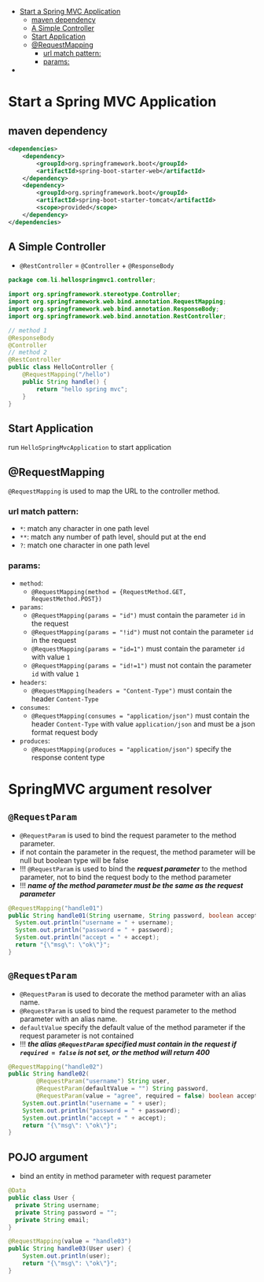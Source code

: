 <!-- TOC -->
* [Start a Spring MVC Application](#start-a-spring-mvc-application)
  * [maven dependency](#maven-dependency)
  * [A Simple Controller](#a-simple-controller)
  * [Start Application](#start-application)
  * [@RequestMapping](#requestmapping)
    * [url match pattern:](#url-match-pattern)
    * [params:](#params)
* [](#)
<!-- TOC -->


# Start a Spring MVC Application
## maven dependency
```xml
<dependencies>
    <dependency>
        <groupId>org.springframework.boot</groupId>
        <artifactId>spring-boot-starter-web</artifactId>
    </dependency>
    <dependency>
        <groupId>org.springframework.boot</groupId>
        <artifactId>spring-boot-starter-tomcat</artifactId>
        <scope>provided</scope>
    </dependency>
</dependencies>
```

## A Simple Controller

- `@RestController` = `@Controller` + `@ResponseBody`

```java
package com.li.hellospringmvc1.controller;

import org.springframework.stereotype.Controller;
import org.springframework.web.bind.annotation.RequestMapping;
import org.springframework.web.bind.annotation.ResponseBody;
import org.springframework.web.bind.annotation.RestController;

// method 1
@ResponseBody
@Controller
// method 2
@RestController
public class HelloController {
    @RequestMapping("/hello")
    public String handle() {
        return "hello spring mvc";
    }
}
```

## Start Application
run `HelloSpringMvcApplication` to start application

## @RequestMapping
`@RequestMapping` is used to map the URL to the controller method.

### url match pattern:
  - `*`: match any character in one path level
  - `**`: match any number of path level, should put at the end
  - `?`: match one character in one path level

### params:
- `method`:
  - `@RequestMapping(method = {RequestMethod.GET, RequestMethod.POST})`
- `params`: 
  - `@RequestMapping(params = "id")` must contain the parameter `id` in the request
  - `@RequestMapping(params = "!id")` must not contain the parameter `id` in the request
  - `@RequestMapping(params = "id=1")` must contain the parameter `id` with value `1`
  - `@RequestMapping(params = "id!=1")` must not contain the parameter `id` with value `1`
- `headers`:
  - `@RequestMapping(headers = "Content-Type")` must contain the header `Content-Type`
- `consumes`:
  - `@RequestMapping(consumes = "application/json")` must contain the header `Content-Type` with value `application/json` and must be a json format request body
- `produces`:
  - `@RequestMapping(produces = "application/json")` specify the response content type

# SpringMVC argument resolver
## `@RequestParam`
- `@RequestParam` is used to bind the request parameter to the method parameter.
- if not contain the parameter in the request, the method parameter will be null but boolean type will be false
- !!! `@RequestParam` is used to bind the **_request parameter_** to the method parameter, not to bind the request body to the method parameter
- !!! **_name of the method parameter must be the same as the request parameter_**
```java
@RequestMapping("handle01")
public String handle01(String username, String password, boolean accept) {
  System.out.println("username = " + username);
  System.out.println("password = " + password);
  System.out.println("accept = " + accept);
  return "{\"msg\": \"ok\"}";
}
```
## `@RequestParam`
- `@RequestParam` is used to decorate the method parameter with an alias name.
- `@RequestParam` is used to bind the request parameter to the method parameter with an alias name.
- `defaultValue` specify the default value of the method parameter if the request parameter is not contained
- !!! **_the alias `@RequestParam` specified must contain in the request if `required = false` is not set, or the method will return 400_**
```java
@RequestMapping("handle02")
public String handle02(
        @RequestParam("username") String user,
        @RequestParam(defaultValue = "") String password,
        @RequestParam(value = "agree", required = false) boolean accept) {
    System.out.println("username = " + user);
    System.out.println("password = " + password);
    System.out.println("accept = " + accept);
    return "{\"msg\": \"ok\"}";
}
```

## POJO argument
- bind an entity in method parameter with request parameter
```java
@Data
public class User {
  private String username;
  private String password = "";
  private String email;
}
```
```java
@RequestMapping(value = "handle03")
public String handle03(User user) {
    System.out.println(user);
    return "{\"msg\": \"ok\"}";
}
```